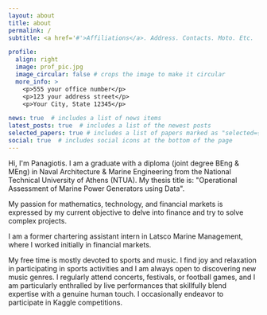 ```yaml
---
layout: about
title: about
permalink: /
subtitle: <a href='#'>Affiliations</a>. Address. Contacts. Moto. Etc.

profile:
  align: right
  image: prof_pic.jpg
  image_circular: false # crops the image to make it circular
  more_info: >
    <p>555 your office number</p>
    <p>123 your address street</p>
    <p>Your City, State 12345</p>

news: true  # includes a list of news items
latest_posts: true  # includes a list of the newest posts
selected_papers: true # includes a list of papers marked as "selected={true}"
social: true  # includes social icons at the bottom of the page
---
```


Hi, I'm Panagiotis. I am a graduate with a diploma (joint degree BEng & MEng) in Naval Architecture & Marine Engineering from the National Technical University of Athens (NTUA). My thesis title is: "Operational Assessment of Marine Power Generators using Data".

My passion for mathematics, technology, and financial markets is expressed by my current objective to delve into finance and try to solve complex projects.

I am a former chartering assistant intern in Latsco Marine Management, where I worked initially in financial markets.

My free time is mostly devoted to sports and music. I find joy and relaxation in participating in sports activities and I am always open to discovering new music genres. I regularly attend concerts, festivals, or football games, and I am particularly enthralled by live performances that skillfully blend expertise with a genuine human touch. I occasionally endeavor to participate in Kaggle competitions.